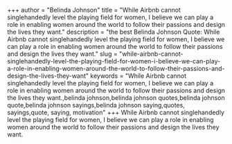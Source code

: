 +++
author = "Belinda Johnson"
title = "While Airbnb cannot singlehandedly level the playing field for women, I believe we can play a role in enabling women around the world to follow their passions and design the lives they want."
description = "the best Belinda Johnson Quote: While Airbnb cannot singlehandedly level the playing field for women, I believe we can play a role in enabling women around the world to follow their passions and design the lives they want."
slug = "while-airbnb-cannot-singlehandedly-level-the-playing-field-for-women-i-believe-we-can-play-a-role-in-enabling-women-around-the-world-to-follow-their-passions-and-design-the-lives-they-want"
keywords = "While Airbnb cannot singlehandedly level the playing field for women, I believe we can play a role in enabling women around the world to follow their passions and design the lives they want.,belinda johnson,belinda johnson quotes,belinda johnson quote,belinda johnson sayings,belinda johnson saying,quotes, sayings,quote, saying, motivation"
+++
While Airbnb cannot singlehandedly level the playing field for women, I believe we can play a role in enabling women around the world to follow their passions and design the lives they want.
